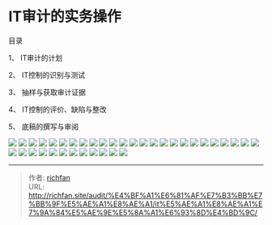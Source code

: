 # IT审计的实务操作

目录

1、 IT审计的计划

2、 IT控制的识别与测试

3、 抽样与获取审计证据

4、 IT控制的评价、缺陷与整改

5、 底稿的撰写与审阅

![](https://img.richfan.site/audit/信息系统审计/IT审计的实务操作/IT审计的实务操作_1.webp)
![](https://img.richfan.site/audit/信息系统审计/IT审计的实务操作/IT审计的实务操作_2.webp)
![](https://img.richfan.site/audit/信息系统审计/IT审计的实务操作/IT审计的实务操作_3.webp)
![](https://img.richfan.site/audit/信息系统审计/IT审计的实务操作/IT审计的实务操作_4.webp)
![](https://img.richfan.site/audit/信息系统审计/IT审计的实务操作/IT审计的实务操作_5.webp)
![](https://img.richfan.site/audit/信息系统审计/IT审计的实务操作/IT审计的实务操作_6.webp)
![](https://img.richfan.site/audit/信息系统审计/IT审计的实务操作/IT审计的实务操作_7.webp)
![](https://img.richfan.site/audit/信息系统审计/IT审计的实务操作/IT审计的实务操作_8.webp)
![](https://img.richfan.site/audit/信息系统审计/IT审计的实务操作/IT审计的实务操作_9.webp)
![](https://img.richfan.site/audit/信息系统审计/IT审计的实务操作/IT审计的实务操作_10.webp)
![](https://img.richfan.site/audit/信息系统审计/IT审计的实务操作/IT审计的实务操作_11.webp)
![](https://img.richfan.site/audit/信息系统审计/IT审计的实务操作/IT审计的实务操作_12.webp)
![](https://img.richfan.site/audit/信息系统审计/IT审计的实务操作/IT审计的实务操作_13.webp)
![](https://img.richfan.site/audit/信息系统审计/IT审计的实务操作/IT审计的实务操作_14.webp)
![](https://img.richfan.site/audit/信息系统审计/IT审计的实务操作/IT审计的实务操作_15.webp)
![](https://img.richfan.site/audit/信息系统审计/IT审计的实务操作/IT审计的实务操作_16.webp)
![](https://img.richfan.site/audit/信息系统审计/IT审计的实务操作/IT审计的实务操作_17.webp)
![](https://img.richfan.site/audit/信息系统审计/IT审计的实务操作/IT审计的实务操作_18.webp)
![](https://img.richfan.site/audit/信息系统审计/IT审计的实务操作/IT审计的实务操作_19.webp)
![](https://img.richfan.site/audit/信息系统审计/IT审计的实务操作/IT审计的实务操作_20.webp)
![](https://img.richfan.site/audit/信息系统审计/IT审计的实务操作/IT审计的实务操作_21.webp)
![](https://img.richfan.site/audit/信息系统审计/IT审计的实务操作/IT审计的实务操作_22.webp)
![](https://img.richfan.site/audit/信息系统审计/IT审计的实务操作/IT审计的实务操作_23.webp)
![](https://img.richfan.site/audit/信息系统审计/IT审计的实务操作/IT审计的实务操作_24.webp)
![](https://img.richfan.site/audit/信息系统审计/IT审计的实务操作/IT审计的实务操作_25.webp)
![](https://img.richfan.site/audit/信息系统审计/IT审计的实务操作/IT审计的实务操作_26.webp)
![](https://img.richfan.site/audit/信息系统审计/IT审计的实务操作/IT审计的实务操作_27.webp)
![](https://img.richfan.site/audit/信息系统审计/IT审计的实务操作/IT审计的实务操作_28.webp)
![](https://img.richfan.site/audit/信息系统审计/IT审计的实务操作/IT审计的实务操作_29.webp)
![](https://img.richfan.site/audit/信息系统审计/IT审计的实务操作/IT审计的实务操作_30.webp)
![](https://img.richfan.site/audit/信息系统审计/IT审计的实务操作/IT审计的实务操作_31.webp)
![](https://img.richfan.site/audit/信息系统审计/IT审计的实务操作/IT审计的实务操作_32.webp)
![](https://img.richfan.site/audit/信息系统审计/IT审计的实务操作/IT审计的实务操作_33.webp)
![](https://img.richfan.site/audit/信息系统审计/IT审计的实务操作/IT审计的实务操作_34.webp)
![](https://img.richfan.site/audit/信息系统审计/IT审计的实务操作/IT审计的实务操作_35.webp)
![](https://img.richfan.site/audit/信息系统审计/IT审计的实务操作/IT审计的实务操作_36.webp)
![](https://img.richfan.site/audit/信息系统审计/IT审计的实务操作/IT审计的实务操作_37.webp)


---

> 作者: [richfan](https://richfan.site/)  
> URL: http://richfan.site/audit/%E4%BF%A1%E6%81%AF%E7%B3%BB%E7%BB%9F%E5%AE%A1%E8%AE%A1/it%E5%AE%A1%E8%AE%A1%E7%9A%84%E5%AE%9E%E5%8A%A1%E6%93%8D%E4%BD%9C/  

